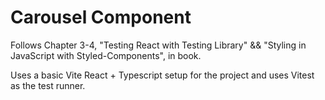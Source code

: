 # Carousel Component

Follows Chapter 3-4, "Testing React with Testing Library" && "Styling in JavaScript with
Styled-Components", in book.

Uses a basic Vite React + Typescript setup for the project and uses Vitest as the test runner.

